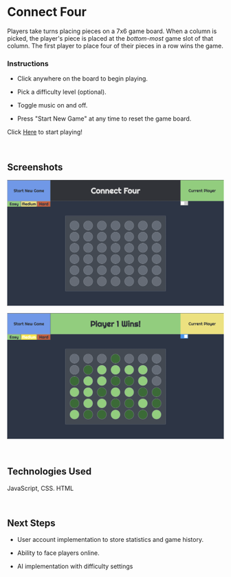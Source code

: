 
# Connect Four 

Players take turns placing pieces on a 7x6 game board. When a column is picked, the player's piece is placed at the *bottom-most* game slot of that column. The first player to place four of their pieces in a row wins the game. 

### Instructions

- Click anywhere on the board to begin playing.

- Pick a difficulty level (optional).

- Toggle music on and off.

- Press "Start New Game" at any time to reset the game board.

Click [Here](https://woojinv.github.io/Connect-Four/) to start playing!

</br>

## Screenshots

![Empty Game Board](images/wireframe.png "Wireframe")

![End Game Board](images/wireframe-win.png "Wireframe Win")

</br>

## Technologies Used

JavaScript, CSS. HTML

</br>

## Next Steps

- User account implementation to store statistics and game history.

- Ability to face players online. 

- AI implementation with difficulty settings


